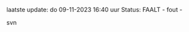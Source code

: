 laatste update: 
do 09-11-2023 16:40   uur 
Status: FAALT - fout - 
<div class="service R">svn</div>